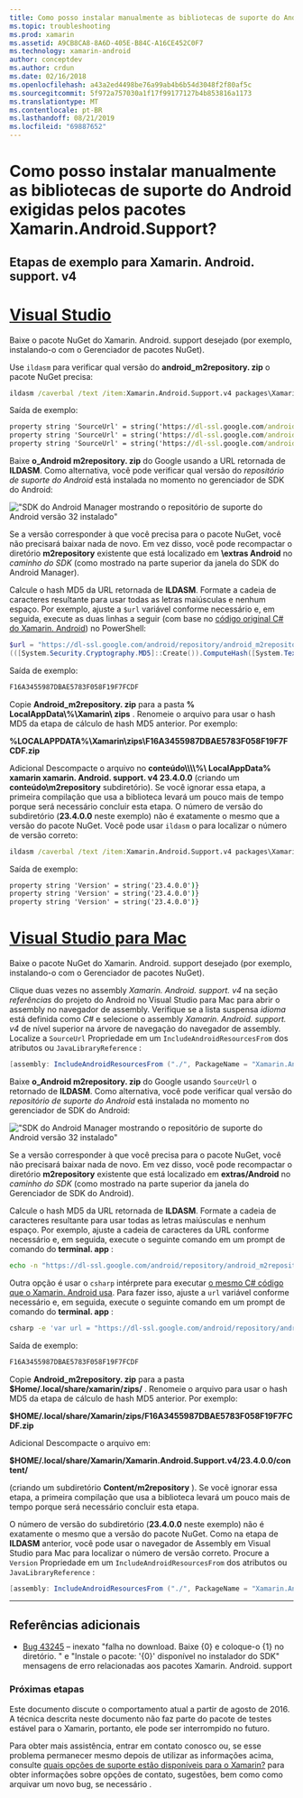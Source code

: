 ```yaml
---
title: Como posso instalar manualmente as bibliotecas de suporte do Android exigidas pelos pacotes Xamarin.Android.Support?
ms.topic: troubleshooting
ms.prod: xamarin
ms.assetid: A9CB8CA8-8A6D-405E-B84C-A16CE452C0F7
ms.technology: xamarin-android
author: conceptdev
ms.author: crdun
ms.date: 02/16/2018
ms.openlocfilehash: a43a2ed4498be76a99ab4b6b54d3048f2f80af5c
ms.sourcegitcommit: 5f972a757030a1f17f99177127b4b853816a1173
ms.translationtype: MT
ms.contentlocale: pt-BR
ms.lasthandoff: 08/21/2019
ms.locfileid: "69887652"
---
```

# <a name="how-can-i-manually-install-the-android-support-libraries-required-by-the-xamarinandroidsupport-packages"></a>Como posso instalar manualmente as bibliotecas de suporte do Android exigidas pelos pacotes Xamarin.Android.Support?

## <a name="example-steps-for-xamarinandroidsupportv4"></a>Etapas de exemplo para Xamarin. Android. support. v4 

# <a name="visual-studiotabwindows"></a>[Visual Studio](#tab/windows)

Baixe o pacote NuGet do Xamarin. Android. support desejado (por exemplo, instalando-o com o Gerenciador de pacotes NuGet).

Use `ildasm` para verificar qual versão do **android_m2repository. zip** o pacote NuGet precisa:

```cmd
ildasm /caverbal /text /item:Xamarin.Android.Support.v4 packages\Xamarin.Android.Support.v4.23.4.0.1\lib\MonoAndroid403\Xamarin.Android.Support.v4.dll | findstr SourceUrl
```

Saída de exemplo:

```cmd
property string 'SourceUrl' = string('https://dl-ssl.google.com/android/repository/android_m2repository_r32.zip')
property string 'SourceUrl' = string('https://dl-ssl.google.com/android/repository/android_m2repository_r32.zip')
property string 'SourceUrl' = string('https://dl-ssl.google.com/android/repository/android_m2repository_r32.zip')
```

Baixe **o\_Android m2repository. zip** do Google usando a URL retornada de **ILDASM**. Como alternativa, você pode verificar qual versão do _repositório de suporte do Android_ está instalada no momento no gerenciador de SDK do Android:

!["SDK do Android Manager mostrando o repositório de suporte do Android versão 32 instalado"](install-android-support-library-images/sdk-extras.png)

Se a versão corresponder à que você precisa para o pacote NuGet, você não precisará baixar nada de novo. Em vez disso, você pode recompactar o diretório **m2repository** existente que está localizado em **\\extras Android** no _caminho do SDK_ (como mostrado na parte superior da janela do SDK do Android Manager).

Calcule o hash MD5 da URL retornada de **ILDASM**. Formate a cadeia de caracteres resultante para usar todas as letras maiúsculas e nenhum espaço. Por exemplo, ajuste a `$url` variável conforme necessário e, em seguida, execute as duas linhas a seguir (com base no [código original C# do Xamarin. Android](https://github.com/xamarin/xamarin-android/blob/8e8a4dd90f26eb39172876cc52181b6639e20524/src/Xamarin.Android.Build.Tasks/Tasks/GetAdditionalResourcesFromAssemblies.cs#L208)) no PowerShell:

```powershell
$url = "https://dl-ssl.google.com/android/repository/android_m2repository_r32.zip"
(([System.Security.Cryptography.MD5]::Create()).ComputeHash([System.Text.Encoding]::UTF8.GetBytes($url)) | %{ $_.ToString("X02") }) -join ""
```

Saída de exemplo:

```powershell
F16A3455987DBAE5783F058F19F7FCDF
```

Copie **Android\_m2repository. zip** para a pasta **% LocalAppData\\%\\Xamarin\\ zips** . Renomeie o arquivo para usar o hash MD5 da etapa de cálculo de hash MD5 anterior. Por exemplo:

**%LOCALAPPDATA%\\Xamarin\\zips\\F16A3455987DBAE5783F058F19F7FCDF.zip**

Adicional Descompacte o arquivo no **conteúdo\\\\\\\\%\\ LocalAppData% xamarin xamarin. Android. support. v4 23.4.0.0** (criando um **conteúdo\\m2repository** subdiretório). Se você ignorar essa etapa, a primeira compilação que usa a biblioteca levará um pouco mais de tempo porque será necessário concluir esta etapa.
O número de versão do subdiretório (**23.4.0.0** neste exemplo) não é exatamente o mesmo que a versão do pacote NuGet. Você pode usar `ildasm` o para localizar o número de versão correto:

```cmd
ildasm /caverbal /text /item:Xamarin.Android.Support.v4 packages\Xamarin.Android.Support.v4.23.4.0.1\lib\MonoAndroid403\Xamarin.Android.Support.v4.dll | findstr /C:"string 'Version'"
```

Saída de exemplo:

```cmd
property string 'Version' = string('23.4.0.0')}
property string 'Version' = string('23.4.0.0')}
property string 'Version' = string('23.4.0.0')}
```

# <a name="visual-studio-for-mactabmacos"></a>[Visual Studio para Mac](#tab/macos)

Baixe o pacote NuGet do Xamarin. Android. support desejado (por exemplo, instalando-o com o Gerenciador de pacotes NuGet).

Clique duas vezes no assembly _Xamarin. Android. support. v4_ na seção _referências_ do projeto do Android no Visual Studio para Mac para abrir o assembly no navegador de assembly. Verifique se a lista suspensa _idioma_ está definida como _C#_ e selecione o assembly _Xamarin. Android. support. v4_ de nível superior na árvore de navegação do navegador de assembly. Localize a `SourceUrl` Propriedade em um `IncludeAndroidResourcesFrom` dos atributos ou `JavaLibraryReference` :

```csharp
[assembly: IncludeAndroidResourcesFrom ("./", PackageName = "Xamarin.Android.Support.v4", SourceUrl = "https://dl-ssl.google.com/android/repository/android_m2repository_r32.zip", EmbeddedArchive = "m2repository/com/android/support/support-v4/23.4.0/support-v4-23.4.0.aar", Version = "23.4.0.0")]
```

Baixe **o\_Android m2repository. zip** do Google usando `SourceUrl` o retornado de **ILDASM**. Como alternativa, você pode verificar qual versão do _repositório de suporte do Android_ está instalada no momento no gerenciador de SDK do Android:

!["SDK do Android Manager mostrando o repositório de suporte do Android versão 32 instalado"](install-android-support-library-images/sdk-extras.png)

Se a versão corresponder à que você precisa para o pacote NuGet, você não precisará baixar nada de novo. Em vez disso, você pode recompactar o diretório **m2repository** existente que está localizado em **extras/Android** no _caminho do SDK_ (como mostrado na parte superior da janela do Gerenciador de SDK do Android).

Calcule o hash MD5 da URL retornada de **ILDASM**. Formate a cadeia de caracteres resultante para usar todas as letras maiúsculas e nenhum espaço. Por exemplo, ajuste a cadeia de caracteres da URL conforme necessário e, em seguida, execute o seguinte comando em um prompt de comando do **terminal. app** :

```bash
echo -n "https://dl-ssl.google.com/android/repository/android_m2repository_r32.zip" | md5 | tr '[:lower:]' '[:upper:]'
```

Outra opção é usar o `csharp` intérprete para executar [o mesmo C# código que o Xamarin. Android usa](https://github.com/xamarin/xamarin-android/blob/8e8a4dd90f26eb39172876cc52181b6639e20524/src/Xamarin.Android.Build.Tasks/Tasks/GetAdditionalResourcesFromAssemblies.cs#L208).
Para fazer isso, ajuste a `url` variável conforme necessário e, em seguida, execute o seguinte comando em um prompt de comando do **terminal. app** :

```bash
csharp -e 'var url = "https://dl-ssl.google.com/android/repository/android_m2repository_r32.zip"; string.Concat((System.Security.Cryptography.MD5.Create().ComputeHash(System.Text.Encoding.UTF8.GetBytes(url))).Select(b => b.ToString("X02")))'
```

Saída de exemplo:

```bash
F16A3455987DBAE5783F058F19F7FCDF
```

Copie **Android\_m2repository. zip** para a pasta **$Home/.local/share/xamarin/zips/** . Renomeie o arquivo para usar o hash MD5 da etapa de cálculo de hash MD5 anterior. Por exemplo:

**$HOME/.local/share/Xamarin/zips/F16A3455987DBAE5783F058F19F7FCDF.zip**

Adicional Descompacte o arquivo em: 

**$HOME/.local/share/Xamarin/Xamarin.Android.Support.v4/23.4.0.0/content/**

(criando um subdiretório **Content/m2repository** ). Se você ignorar essa etapa, a primeira compilação que usa a biblioteca levará um pouco mais de tempo porque será necessário concluir esta etapa.

O número de versão do subdiretório (**23.4.0.0** neste exemplo) não é exatamente o mesmo que a versão do pacote NuGet. Como na etapa de **ILDASM** anterior, você pode usar o navegador de Assembly em Visual Studio para Mac para localizar o número de versão correto. Procure a `Version` Propriedade em um `IncludeAndroidResourcesFrom` dos atributos ou `JavaLibraryReference` :

```csharp
[assembly: IncludeAndroidResourcesFrom ("./", PackageName = "Xamarin.Android.Support.v4", SourceUrl = "https://dl-ssl.google.com/android/repository/android_m2repository_r32.zip", EmbeddedArchive = "m2repository/com/android/support/support-v4/23.4.0/support-v4-23.4.0.aar", Version = "23.4.0.0")]
```

-----


## <a name="additional-references"></a>Referências adicionais

- [Bug 43245](https://bugzilla.xamarin.com/show_bug.cgi?id=43245) – inexato "falha no download. Baixe {0} e coloque-o {1} no diretório. " e "Instale o pacote: '{0}' disponível no instalador do SDK" mensagens de erro relacionadas aos pacotes Xamarin. Android. support

### <a name="next-steps"></a>Próximas etapas

Este documento discute o comportamento atual a partir de agosto de 2016. A técnica descrita neste documento não faz parte do pacote de testes estável para o Xamarin, portanto, ele pode ser interrompido no futuro.

Para obter mais assistência, entrar em contato conosco ou, se esse problema permanecer mesmo depois de utilizar as informações acima, consulte [quais opções de suporte estão disponíveis para o Xamarin?](~/cross-platform/troubleshooting/support-options.md) para obter informações sobre opções de contato, sugestões, bem como como arquivar um novo bug, se necessário .

